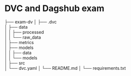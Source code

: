 # DVC and Dagshub exam
      
├── exam-dv
│ ├── .dvc   
│ ├── data       
│ │ ├── processed      
│ │ └── raw_data       
│ ├── metrics       
│ ├── models      
│ │ ├── data      
│ │ └── models        
│ ├── src      
│ └── dvc.yaml
│ └── README.md 
│ └── requirements.txt